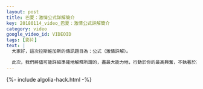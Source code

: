 ```yaml
---
layout: post
title: 巴夏：激情公式詳解簡介
key: 20180114_video_巴夏：激情公式詳解簡介
category: video
google_video_id: VIDEOID
tags: [影片]
text: |
  大家好，這次拉斯維加斯的傳訊題目為：公式（激情詳解）。

  此次，我們將儘可能詳細準確地解釋所謂的，盡最大能力地，行動於你的最高興奮，不執著於某個特定結果，我們會把這公式拆為三部分，分開解釋。從我們的角度，更精確、更清晰地解釋每個部分的真正意思，這樣你們社會對此觀念，會少些誤解和困惑，提升你們與真我的振動保持一致能力，幫助你們無誤解、無困惑地，行動於你們真正的興奮，讓你們更宏偉、更自由地，行動於你最高興奮，也更清楚地知道，什麼是真正的興奮。
---
```


{%- include algolia-hack.html -%}
